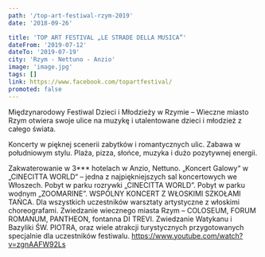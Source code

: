 ```yaml
---
path: '/top-art-festiwal-rzym-2019'
date: '2018-09-26'

title: 'TOP ART FESTIVAL „LE STRADE DELLA MUSICA”'
dateFrom: '2019-07-12'
dateTo: '2019-07-19'
city: 'Rzym - Nettuno - Anzio'
image: 'image.jpg'
tags: []
link: https://www.facebook.com/topartfestival/
promoted: false
---
```

Międzynarodowy Festiwal Dzieci i Młodzieży w Rzymie – Wieczne miasto Rzym otwiera swoje ulice na muzykę i utalentowane dzieci i młodzież z całego świata.

Koncerty w pięknej scenerii zabytków i romantycznych ulic. 
Zabawa w południowym stylu.
Plaża, pizza, słońce, muzyka i dużo pozytywnej energii.
 
Zakwaterowanie w 3*** hotelach w Anzio, Nettuno. 
„Koncert Galowy“ w „CINECITTA WORLD“ – jedna z najpiękniejszych sal koncertowych we Włoszech. Pobyt w parku rozrywki „CINECITTA WORLD”. Pobyt w parku wodnym „ZOOMARINE”. WSPÓLNY KONCERT Z WŁOSKIMI SZKOŁAMI TAŃCA. Dla wszystkich uczestników warsztaty artystyczne z włoskimi choreografami. Zwiedzanie wiecznego miasta Rzym – COLOSEUM, FORUM ROMANUM, PANTHEON, fontanna DI TREVI. Zwiedzanie Watykanu i Bazyliki ŚW. PIOTRA, oraz wiele atrakcji turystycznych przygotowanych specjalnie dla uczestników festiwalu.
https://www.youtube.com/watch?v=zgnAAFW92Ls